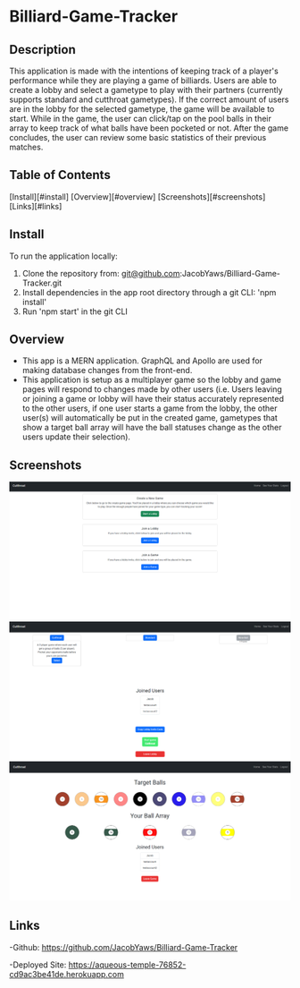 # Billiard-Game-Tracker

## Description

This application is made with the intentions of keeping track of a player's performance while they are playing a game of billiards. Users are able to create a lobby and select a gametype to play with their partners (currently supports standard and cutthroat gametypes). If the correct amount of users are in the lobby for the selected gametype, the game will be available to start. While in the game, the user can click/tap on the pool balls in their array to keep track of what balls have been pocketed or not. After the game concludes, the user can review some basic statistics of their previous matches.

## Table of Contents
[Install][#install]
[Overview][#overview]
[Screenshots][#screenshots]
[Links][#links]

## Install
To run the application locally:
1. Clone the repository from: git@github.com:JacobYaws/Billiard-Game-Tracker.git
2. Install dependencies in the app root directory through a git CLI: 'npm install'
3. Run 'npm start' in the git CLI

## Overview

- This app is a MERN application. GraphQL and Apollo are used for making database changes from the front-end.
- This application is setup as a multiplayer game so the lobby and game pages will respond to changes made by other users (i.e. Users leaving or joining a game or lobby will have their status accurately represented to the other users, if one user starts a game from the lobby, the other user(s) will automatically be put in the created game, gametypes that show a target ball array will have the ball statuses change as the other users update their selection).

## Screenshots

<img src="./assets/img1.png">
<img src="./assets/img2.png">
<img src="./assets/img3.png">

## Links

-Github: https://github.com/JacobYaws/Billiard-Game-Tracker

-Deployed Site: https://aqueous-temple-76852-cd9ac3be41de.herokuapp.com


